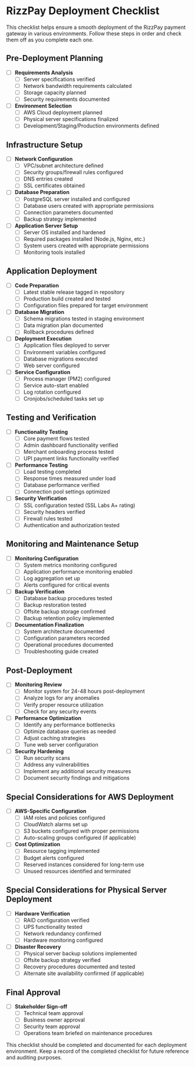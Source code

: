 
# RizzPay Deployment Checklist

This checklist helps ensure a smooth deployment of the RizzPay payment gateway in various environments. Follow these steps in order and check them off as you complete each one.

## Pre-Deployment Planning

- [ ] **Requirements Analysis**
  - [ ] Server specifications verified
  - [ ] Network bandwidth requirements calculated
  - [ ] Storage capacity planned
  - [ ] Security requirements documented

- [ ] **Environment Selection**
  - [ ] AWS Cloud deployment planned
  - [ ] Physical server specifications finalized
  - [ ] Development/Staging/Production environments defined

## Infrastructure Setup

- [ ] **Network Configuration**
  - [ ] VPC/subnet architecture defined
  - [ ] Security groups/firewall rules configured
  - [ ] DNS entries created
  - [ ] SSL certificates obtained

- [ ] **Database Preparation**
  - [ ] PostgreSQL server installed and configured
  - [ ] Database users created with appropriate permissions
  - [ ] Connection parameters documented
  - [ ] Backup strategy implemented

- [ ] **Application Server Setup**
  - [ ] Server OS installed and hardened
  - [ ] Required packages installed (Node.js, Nginx, etc.)
  - [ ] System users created with appropriate permissions
  - [ ] Monitoring tools installed

## Application Deployment

- [ ] **Code Preparation**
  - [ ] Latest stable release tagged in repository
  - [ ] Production build created and tested
  - [ ] Configuration files prepared for target environment

- [ ] **Database Migration**
  - [ ] Schema migrations tested in staging environment
  - [ ] Data migration plan documented
  - [ ] Rollback procedures defined

- [ ] **Deployment Execution**
  - [ ] Application files deployed to server
  - [ ] Environment variables configured
  - [ ] Database migrations executed
  - [ ] Web server configured

- [ ] **Service Configuration**
  - [ ] Process manager (PM2) configured
  - [ ] Service auto-start enabled
  - [ ] Log rotation configured
  - [ ] Cronjobs/scheduled tasks set up

## Testing and Verification

- [ ] **Functionality Testing**
  - [ ] Core payment flows tested
  - [ ] Admin dashboard functionality verified
  - [ ] Merchant onboarding process tested
  - [ ] UPI payment links functionality verified

- [ ] **Performance Testing**
  - [ ] Load testing completed
  - [ ] Response times measured under load
  - [ ] Database performance verified
  - [ ] Connection pool settings optimized

- [ ] **Security Verification**
  - [ ] SSL configuration tested (SSL Labs A+ rating)
  - [ ] Security headers verified
  - [ ] Firewall rules tested
  - [ ] Authentication and authorization tested

## Monitoring and Maintenance Setup

- [ ] **Monitoring Configuration**
  - [ ] System metrics monitoring configured
  - [ ] Application performance monitoring enabled
  - [ ] Log aggregation set up
  - [ ] Alerts configured for critical events

- [ ] **Backup Verification**
  - [ ] Database backup procedures tested
  - [ ] Backup restoration tested
  - [ ] Offsite backup storage confirmed
  - [ ] Backup retention policy implemented

- [ ] **Documentation Finalization**
  - [ ] System architecture documented
  - [ ] Configuration parameters recorded
  - [ ] Operational procedures documented
  - [ ] Troubleshooting guide created

## Post-Deployment

- [ ] **Monitoring Review**
  - [ ] Monitor system for 24-48 hours post-deployment
  - [ ] Analyze logs for any anomalies
  - [ ] Verify proper resource utilization
  - [ ] Check for any security events

- [ ] **Performance Optimization**
  - [ ] Identify any performance bottlenecks
  - [ ] Optimize database queries as needed
  - [ ] Adjust caching strategies
  - [ ] Tune web server configuration

- [ ] **Security Hardening**
  - [ ] Run security scans
  - [ ] Address any vulnerabilities
  - [ ] Implement any additional security measures
  - [ ] Document security findings and mitigations

## Special Considerations for AWS Deployment

- [ ] **AWS-Specific Configuration**
  - [ ] IAM roles and policies configured
  - [ ] CloudWatch alarms set up
  - [ ] S3 buckets configured with proper permissions
  - [ ] Auto-scaling groups configured (if applicable)

- [ ] **Cost Optimization**
  - [ ] Resource tagging implemented
  - [ ] Budget alerts configured
  - [ ] Reserved instances considered for long-term use
  - [ ] Unused resources identified and terminated

## Special Considerations for Physical Server Deployment

- [ ] **Hardware Verification**
  - [ ] RAID configuration verified
  - [ ] UPS functionality tested
  - [ ] Network redundancy confirmed
  - [ ] Hardware monitoring configured

- [ ] **Disaster Recovery**
  - [ ] Physical server backup solutions implemented
  - [ ] Offsite backup strategy verified
  - [ ] Recovery procedures documented and tested
  - [ ] Alternate site availability confirmed (if applicable)

## Final Approval

- [ ] **Stakeholder Sign-off**
  - [ ] Technical team approval
  - [ ] Business owner approval
  - [ ] Security team approval
  - [ ] Operations team briefed on maintenance procedures

This checklist should be completed and documented for each deployment environment. Keep a record of the completed checklist for future reference and auditing purposes.

